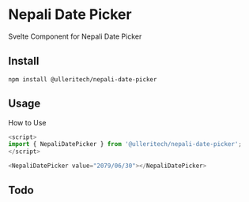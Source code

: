 # Nepali Date Picker

Svelte Component for Nepali Date Picker

## Install

```
npm install @ulleritech/nepali-date-picker
```

## Usage

How to Use

```javascript
<script>
import { NepaliDatePicker } from '@ulleritech/nepali-date-picker';
</script>

<NepaliDatePicker value="2079/06/30"></NepaliDatePicker>
```

## Todo
